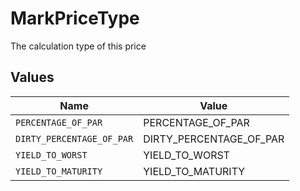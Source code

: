 # MarkPriceType

The calculation type of this price


## Values

| Name                      | Value                     |
| ------------------------- | ------------------------- |
| `PERCENTAGE_OF_PAR`       | PERCENTAGE_OF_PAR         |
| `DIRTY_PERCENTAGE_OF_PAR` | DIRTY_PERCENTAGE_OF_PAR   |
| `YIELD_TO_WORST`          | YIELD_TO_WORST            |
| `YIELD_TO_MATURITY`       | YIELD_TO_MATURITY         |